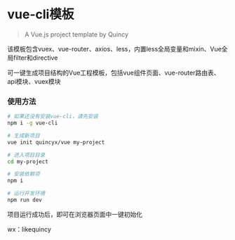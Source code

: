 # vue-cli模板

> A Vue.js project template by Quincy 

该模板包含vuex、vue-router、axios、less，内置less全局变量和mixin、Vue全局filter和directive

可一键生成项目结构的Vue工程模板，包括vue组件页面、vue-router路由表、api模块、vuex模块

### 使用方法
``` bash
# 如果还没有安装vue-cli，请先安装
npm i -g vue-cli

# 生成新项目
vue init quincyx/vue my-project

# 进入项目目录
cd my-project

# 安装依赖项
npm i

# 运行开发环境
npm run dev

```
项目运行成功后，即可在浏览器页面中一键初始化


wx：likequincy
